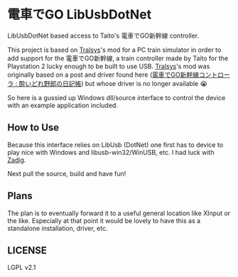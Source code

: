 # 電車でGO LibUsbDotNet

LibUsbDotNet based access to Taito's 電車でGO新幹線 controller.

This project is based on [Tralsys](https://github.com/Tralsys/TR.BIDSsvMOD.dgoCtrlUSB)'s mod for a PC train simulator in order to add support for the 電車でGO新幹線, a train controller made by Taito for the Playstation 2 lucky enough to be built to use USB. [Tralsys](https://github.com/Tralsys/TR.BIDSsvMOD.dgoCtrlUSB)'s mod was originally based on a post and driver found here ([電車でGO新幹線コントローラ : 酔いどれ野郎の日記帳](http://www.mnw-i.net/blog/2013/02/go.html)) but whose driver is no longer available 😭

So here is a gussied up Windows dll/source interface to control the device with an example application included.

## How to Use

Because this interface relies on LibUsb (DotNet) one first has to device to play nice with Windows and libusb-win32/WinUSB, etc. I had luck with [Zadig](https://zadig.akeo.ie/).

Next pull the source, build and have fun!

## Plans

The plan is to eventually forward it to a useful general location like XInput or the like. Especially at that point it would be lovely to have this as a standalone installation, driver, etc.

## LICENSE

LGPL v2.1
